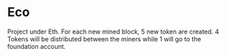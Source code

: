 # Eco
Project under Eth. 
For each new mined block, 5 new token are created. 
4 Tokens will be distributed between the miners while 1 will go to the foundation account. 
